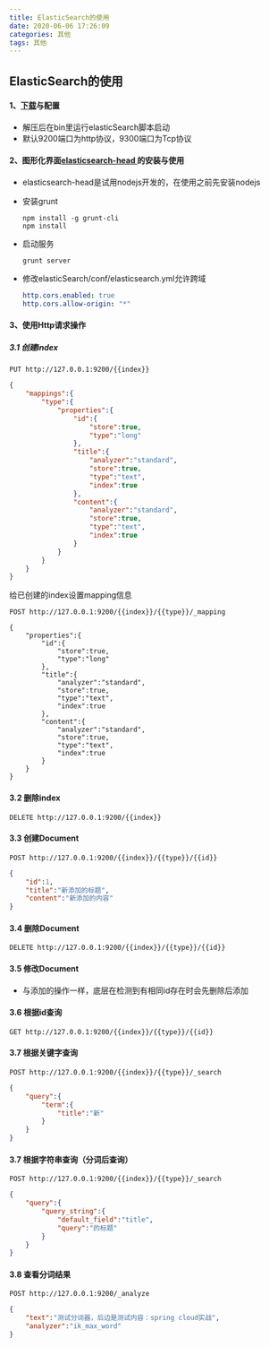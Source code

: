 ```yaml
---
title: ElasticSearch的使用
date: 2020-06-06 17:26:09
categories: 其他
tags: 其他
---
```


## ElasticSearch的使用

#### 1、[下载]( https://www.elastic.co/cn/downloads/elasticsearch )与配置

* 解压后在bin里运行elasticSearch脚本启动
* 默认9200端口为http协议，9300端口为Tcp协议

#### 2、图形化界面[elasticsearch-head ]( https://github.com/mobz/elasticsearch-head)的安装与使用

* elasticsearch-head是试用nodejs开发的，在使用之前先安装nodejs

* 安装grunt

  ```shell
  npm install -g grunt-cli
  npm install
  ```

* 启动服务

  ```
  grunt server
  ```

* 修改elasticSearch/conf/elasticsearch.yml允许跨域

  ```yaml
  http.cors.enabled: true
  http.cors.allow-origin: "*"
  ```

#### 3、使用Http请求操作

##### 3.1 创建index

```http
PUT http://127.0.0.1:9200/{{index}}
```

```json
{
    "mappings":{
        "type":{
            "properties":{
                "id":{
                    "store":true,
                    "type":"long"
                },
                "title":{
                    "analyzer":"standard",
                    "store":true,
                    "type":"text",
                    "index":true
                },
                "content":{
                    "analyzer":"standard",
                    "store":true,
                    "type":"text",
                    "index":true
                }
            }
        }
    }
}
```

给已创建的index设置mapping信息

```http
POST http://127.0.0.1:9200/{{index}}/{{type}}/_mapping
```

```
{
    "properties":{
        "id":{
            "store":true,
            "type":"long"
        },
        "title":{
            "analyzer":"standard",
            "store":true,
            "type":"text",
            "index":true
        },
        "content":{
            "analyzer":"standard",
            "store":true,
            "type":"text",
            "index":true
        }
    }
}

```

#### 3.2 删除index

```http
DELETE http://127.0.0.1:9200/{{index}}
```

#### 3.3 创建Document

```http
POST http://127.0.0.1:9200/{{index}}/{{type}}/{{id}}
```

```json
{
    "id":1,
    "title":"新添加的标题",
    "content":"新添加的内容"
}
```

#### 3.4 删除Document

```http
DELETE http://127.0.0.1:9200/{{index}}/{{type}}/{{id}}
```

#### 3.5 修改Document

* 与添加的操作一样，底层在检测到有相同id存在时会先删除后添加

#### 3.6 根据id查询

```http
GET http://127.0.0.1:9200/{{index}}/{{type}}/{{id}}
```

#### 3.7 根据关键字查询

```http
POST http://127.0.0.1:9200/{{index}}/{{type}}/_search
```

```json
{
    "query":{
        "term":{
            "title":"新"
        }
    }
}
```

#### 3.7 根据字符串查询（分词后查询）

```http
POST http://127.0.0.1:9200/{{index}}/{{type}}/_search
```

```json
{
    "query":{
        "query_string":{
            "default_field":"title",
            "query":"的标题"
        }
    }
}
```

#### 3.8 查看分词结果

```http
POST http://127.0.0.1:9200/_analyze
```

```json
{
    "text":"测试分词器，后边是测试内容：spring cloud实战",
    "analyzer":"ik_max_word"
}
```

